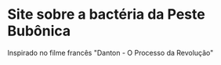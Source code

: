 # Site sobre a bactéria da Peste Bubônica
Inspirado no filme francês "Danton - O Processo da Revolução" 
